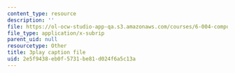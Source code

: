 ```yaml
---
content_type: resource
description: ''
file: https://ol-ocw-studio-app-qa.s3.amazonaws.com/courses/6-004-computation-structures-spring-2017/2e5f9438eb0f5731be81d024f6a5c13a_UuUPG_amkWc.vtt
file_type: application/x-subrip
parent_uid: null
resourcetype: Other
title: 3play caption file
uid: 2e5f9438-eb0f-5731-be81-d024f6a5c13a
---
```

